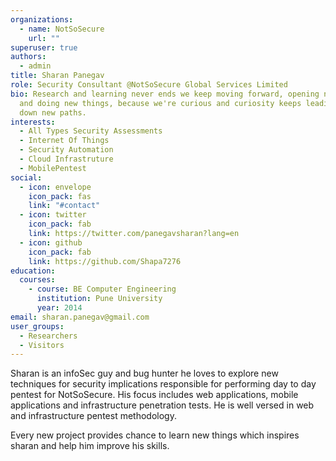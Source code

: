 ```yaml
---
organizations:
  - name: NotSoSecure
    url: ""
superuser: true
authors:
  - admin
title: Sharan Panegav
role: Security Consultant @NotSoSecure Global Services Limited
bio: Research and learning never ends we keep moving forward, opening new doors,
  and doing new things, because we're curious and curiosity keeps leading us
  down new paths.
interests:
  - All Types Security Assessments
  - Internet Of Things
  - Security Automation
  - Cloud Infrastruture
  - MobilePentest
social:
  - icon: envelope
    icon_pack: fas
    link: "#contact"
  - icon: twitter
    icon_pack: fab
    link: https://twitter.com/panegavsharan?lang=en
  - icon: github
    icon_pack: fab
    link: https://github.com/Shapa7276
education:
  courses:
    - course: BE Computer Engineering
      institution: Pune University
      year: 2014
email: sharan.panegav@gmail.com
user_groups:
  - Researchers
  - Visitors
---
```


Sharan is an infoSec guy and bug hunter he loves to explore new techniques for security implications responsible for performing day to day pentest for NotSoSecure. His focus includes web applications, mobile applications and infrastructure penetration tests. He is well versed in web and infrastructure pentest methodology.

Every new project provides chance to learn new things which inspires sharan and help him improve his skills. 
